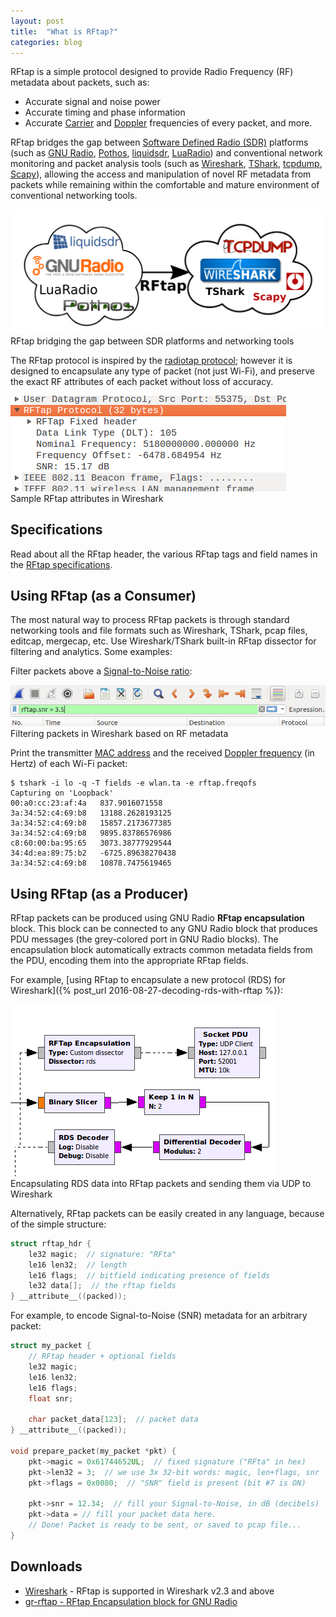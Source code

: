 ```yaml
---
layout: post
title:  "What is RFtap?"
categories: blog
---
```


RFtap is a simple protocol designed to provide Radio Frequency (RF) metadata about packets, such as:

* Accurate signal and noise power
* Accurate timing and phase information
* Accurate [Carrier](https://en.wikipedia.org/wiki/Carrier_frequency) and [Doppler](https://en.wikipedia.org/wiki/Doppler_effect) frequencies of every packet, and more.

RFtap bridges the gap between [Software Defined Radio (SDR)](https://en.wikipedia.org/wiki/Software-defined_radio) platforms (such as [GNU Radio](http://gnuradio.org/), [Pothos](http://www.pothosware.com/), [liquidsdr](http://liquidsdr.org/), [LuaRadio](http://luaradio.io/)) and conventional network monitoring and packet analysis tools (such as [Wireshark](https://www.wireshark.org/), [TShark](https://www.wireshark.org/docs/man-pages/tshark.html), [tcpdump](https://en.wikipedia.org/wiki/Tcpdump), [Scapy](https://en.wikipedia.org/wiki/Scapy)), allowing the access and manipulation of novel RF metadata from packets while remaining within the comfortable and mature environment of conventional networking tools.

<div class="imgcap">
<img src="/assets/rftap/rftap_cloud.png">
<div class="thecap">RFtap bridging the gap between SDR platforms and networking tools</div>
</div>

The RFtap protocol is inspired by the [radiotap protocol](http://www.radiotap.org/); however it is designed to encapsulate any type of packet (not just Wi-Fi), and preserve the exact RF attributes of each packet without loss of accuracy.

<div class="imgcap">
<img src="/assets/rftap/rftap_wireshark_tree.png">
<div class="thecap">Sample RFtap attributes in Wireshark</div>
</div>

## Specifications

Read about all the RFtap header, the various RFtap tags and field names in the [RFtap specifications](/specifications/).

## Using RFtap (as a Consumer)

The most natural way to process RFtap packets is through standard networking tools and file formats such as Wireshark, TShark, pcap files, editcap, mergecap, etc. Use Wireshark/TShark built-in RFtap dissector for filtering and analytics. Some examples:

Filter packets above a [Signal-to-Noise ratio](https://en.wikipedia.org/wiki/Signal-to-noise_ratio):

<div class="imgcap">
<img src="/assets/rftap/rftap_wireshark_filter.png">
<div class="thecap">Filtering packets in Wireshark based on RF metadata</div>
</div>

Print the transmitter [MAC address](https://en.wikipedia.org/wiki/MAC_address) and the received [Doppler frequency](https://en.wikipedia.org/wiki/Doppler_effect) (in Hertz) of each Wi-Fi packet:

```
$ tshark -i lo -q -T fields -e wlan.ta -e rftap.freqofs
Capturing on 'Loopback'
00:a0:cc:23:af:4a	837.9016071558
3a:34:52:c4:69:b8	13188.2628193125
3a:34:52:c4:69:b8	15857.2173677385
3a:34:52:c4:69:b8	9895.83786576986
c8:60:00:ba:95:65	3073.38777929544
34:4d:ea:89:75:b2	-6725.89638270438
3a:34:52:c4:69:b8	10878.7475619465
```

## Using RFtap (as a Producer)

RFtap packets can be produced using GNU Radio **RFtap encapsulation** block. This block can be connected to any GNU Radio block that produces PDU messages (the grey-colored port in GNU Radio blocks). The encapsulation block automatically extracts common metadata fields from the PDU, encoding them into the appropriate RFtap fields.

For example, [using RFtap to encapsulate a new protocol (RDS) for Wireshark]({% post_url 2016-08-27-decoding-rds-with-rftap %}):

<div class="imgcap">
<img src="/assets/rftap/rftap_rds_encap.png">
<div class="thecap">Encapsulating RDS data into RFtap packets and sending them via UDP to Wireshark</div>
</div>

Alternatively, RFtap packets can be easily created in any language, because of the simple structure:

```c
struct rftap_hdr {
    le32 magic;  // signature: "RFta"
    le16 len32;  // length
    le16 flags;  // bitfield indicating presence of fields
    le32 data[];  // the rftap fields
} __attribute__((packed));
```

For example, to encode Signal-to-Noise (SNR) metadata for an arbitrary packet:

```c
struct my_packet {
    // RFtap header + optional fields
    le32 magic;
    le16 len32;
    le16 flags;
    float snr;

    char packet_data[123];  // packet data
} __attribute__((packed));

void prepare_packet(my_packet *pkt) {
    pkt->magic = 0x61744652UL;  // fixed signature ("RFta" in hex)
    pkt->len32 = 3;  // we use 3x 32-bit words: magic, len+flags, snr
    pkt->flags = 0x0080;  // "SNR" field is present (bit #7 is ON)

    pkt->snr = 12.34;  // fill your Signal-to-Noise, in dB (decibels)
    pkt->data = // fill your packet data here.
    // Done! Packet is ready to be sent, or saved to pcap file...
}
```

## Downloads

* [Wireshark](https://www.wireshark.org/) - RFtap is supported in Wireshark v2.3 and above
* [gr-rftap - RFtap Encapsulation block for GNU Radio](https://github.com/rftap/gr-rftap)
